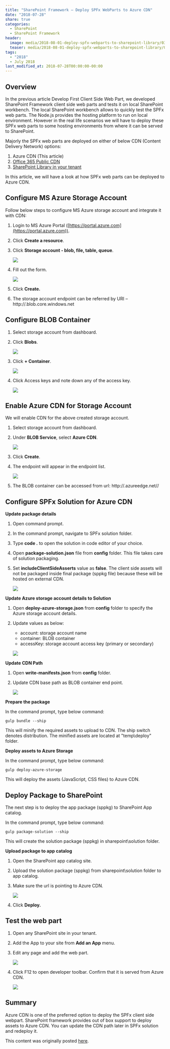 ```yaml
---
title: "SharePoint Framework – Deploy SPFx WebParts to Azure CDN"
date: "2018-07-28"
share: true
categories:
  - SharePoint
  - SharePoint Framework
header:
  image: media/2018-08-01-deploy-spfx-webparts-to-sharepoint-library/03.png
  teaser: media/2018-08-01-deploy-spfx-webparts-to-sharepoint-library/03.png
tags:
  - "2018"
  - July 2018
last_modified_at: 2018-07-28T00:00:00-00:00
---
```


## Overview

In the previous article Develop First Client Side Web Part, we developed SharePoint Framework client side web parts and tests it on local SharePoint workbench. The local SharePoint workbench allows to quickly test the SPFx web parts. The Node.js provides the hosting platform to run on local environment. However in the real life scenarios we will have to deploy these SPFx web parts to some hosting environments from where it can be served to SharePoint.

Majorly the SPFx web parts are deployed on either of below CDN (Content Delivery Network) options:

1. Azure CDN (This article)
2. [Office 365 Public CDN](/posts/2018-08-02-deploy-spfx-webparts-to-office-365-public-cdn/)
3. [SharePoint Library in your tenant](/posts/2018-08-01-deploy-spfx-webparts-to-sharepoint-library/)

In this article, we will have a look at how SPFx web parts can be deployed to Azure CDN.


## Configure MS Azure Storage Account

Follow below steps to configure MS Azure storage account and integrate it with CDN:

1. Login to MS Azure Portal ([https://portal.azure.com](https://portal.azure.com)).
2. Click **Create a resource**.
3. Click **Storage account - blob, file, table, queue**.

    ![](/media/2018-07-28-sharepoint-framework-deploy-spfx-webparts-to-azure-cdn/01.png)

4. Fill out the form.

    ![](/media/2018-07-28-sharepoint-framework-deploy-spfx-webparts-to-azure-cdn/02.png)

5. Click **Create.**
6. The storage account endpoint can be referred by URI – http://<StorageAccountName>.blob.core.windows.net


## Configure BLOB Container

1. Select storage account from dashboard.
2. Click **Blobs**.

    ![](/media/2018-07-28-sharepoint-framework-deploy-spfx-webparts-to-azure-cdn/03.png)

3. Click **+ Container**.

    ![](/media/2018-07-28-sharepoint-framework-deploy-spfx-webparts-to-azure-cdn/04.png)

4. Click Access keys and note down any of the access key.

    ![](/media/2018-07-28-sharepoint-framework-deploy-spfx-webparts-to-azure-cdn/05.png)


## Enable Azure CDN for Storage Account

We will enable CDN for the above created storage account.

1. Select storage account from dashboard.
2. Under **BLOB Service**, select **Azure CDN**.

    ![](/media/2018-07-28-sharepoint-framework-deploy-spfx-webparts-to-azure-cdn/06.png)

3. Click **Create**.
4. The endpoint will appear in the endpoint list.

    ![](/media/2018-07-28-sharepoint-framework-deploy-spfx-webparts-to-azure-cdn/07.png)

5. The BLOB container can be accessed from url: http://<EndpointName>.azureedge.net/<myPublicContainer>/<BlobName>


## Configure SPFx Solution for Azure CDN

**Update package details**

1. Open command prompt.
2. In the command prompt, navigate to SPFx solution folder.
3. Type **code .** to open the solution in code editor of your choice.
4. Open **package-solution.json** file from **config** folder. This file takes care of solution packaging.
5. Set **includeClientSideAsserts** value as **false**. The client side assets will not be packaged inside final package (sppkg file) because these will be hosted on external CDN.

    ![](/media/2018-07-28-sharepoint-framework-deploy-spfx-webparts-to-azure-cdn/08.png)


**Update Azure storage account details to Solution**

1. Open **deploy-azure-storage.json** from **config** folder to specify the Azure storage account details.
2. Update values as below:
    - account: storage account name
    - container: BLOB container
    - accessKey: storage account access key (primary or secondary)

    ![](/media/2018-07-28-sharepoint-framework-deploy-spfx-webparts-to-azure-cdn/09.png)


**Update CDN Path**

1. Open **write-manifests.json** from **config** folder.
2. Update CDN base path as BLOB container end point.

    ![](/media/2018-07-28-sharepoint-framework-deploy-spfx-webparts-to-azure-cdn/10.png)


**Prepare the package**

In the command prompt, type below command:

```
gulp bundle --ship
```

This will minify the required assets to upload to CDN. The ship switch denotes distribution. The minified assets are located at "temp\deploy" folder.


**Deploy assets to Azure Storage**

In the command prompt, type below command:

```
gulp deploy-azure-storage
```

This will deploy the assets (JavaScript, CSS files) to Azure CDN.


## Deploy Package to SharePoint

The next step is to deploy the app package (sppkg) to SharePoint App catalog.

In the command prompt, type below command:

```
gulp package-solution --ship
```

This will create the solution package (sppkg) in sharepoint\solution folder.


**Upload package to app catalog**

1. Open the SharePoint app catalog site.
2. Upload the solution package (sppkg) from sharepoint\solution folder to app catalog.
3. Make sure the url is pointing to Azure CDN.

    ![](/media/2018-07-28-sharepoint-framework-deploy-spfx-webparts-to-azure-cdn/11.png)

4. Click **Deploy.**


## Test the web part

1. Open any SharePoint site in your tenant.
2. Add the App to your site from **Add an App** menu.
3. Edit any page and add the web part.

    ![](/media/2018-07-28-sharepoint-framework-deploy-spfx-webparts-to-azure-cdn/12.png)

4. Click F12 to open developer toolbar. Confirm that it is served from Azure CDN.

    ![](/media/2018-07-28-sharepoint-framework-deploy-spfx-webparts-to-azure-cdn/13.png)


## Summary

Azure CDN is one of the preferred option to deploy the SPFx client side webpart. SharePoint framework provides out of box support to deploy assets to Azure CDN. You can update the CDN path later in SPFx solution and redeploy it.

This content was originally posted [here](https://www.c-sharpcorner.com/article/sharepoint-framework-deploy-spfx-webparts-to-azure-cdn/).
